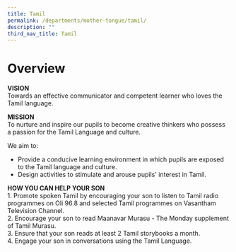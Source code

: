 ```yaml
---
title: Tamil
permalink: /departments/mother-tongue/tamil/
description: ""
third_nav_title: Tamil
---
```

Overview
========

**VISION**<br>
Towards an effective communicator and competent learner who loves the Tamil language.

**MISSION**<br>
To nurture and inspire our pupils to become creative thinkers who possess a passion for the Tamil Language and culture. 

We aim to:
*   Provide a conducive learning environment in which pupils are exposed to the Tamil language and culture.
*   Design activities to stimulate and arouse pupils' interest in Tamil.

**HOW YOU CAN HELP YOUR SON**<br>
1\.  Promote spoken Tamil by encouraging your son to listen to Tamil radio programmes on Oli 96.8 and selected Tamil programmes on Vasantham Television Channel. <br>
2\.  Encourage your son to read Maanavar Murasu - The Monday supplement of Tamil Murasu. <br>
3\.  Ensure that your son reads at least 2 Tamil storybooks a month. <br>
4\.  Engage your son in conversations using the Tamil Language.